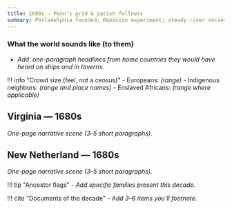 ```yaml
---
title: 1680s — Penn’s grid & parish fullness
summary: Philadelphia founded; Dominion experiment; steady river society.
---
```


### What the world sounds like (to them)
- *Add: one-paragraph headlines from home countries they would have heard on ships and in taverns.*

!!! info "Crowd size (feel, not a census)"
    - Europeans: *(range)*
    - Indigenous neighbors: *(range and place names)*
    - Enslaved Africans: *(range where applicable)*

## Virginia — 1680s
*One-page narrative scene (3–5 short paragraphs).*

## New Netherland — 1680s
*One-page narrative scene (3–5 short paragraphs).*

!!! tip "Ancestor flags"
    - *Add specific families present this decade.*

!!! cite "Documents of the decade"
    - *Add 3–6 items you’ll footnote.*
